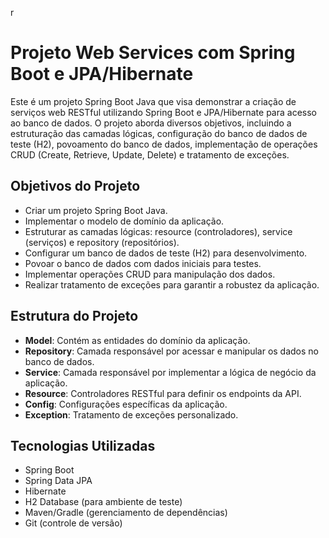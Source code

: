 r
# Projeto Web Services com Spring Boot e JPA/Hibernate

Este é um projeto Spring Boot Java que visa demonstrar a criação de serviços web RESTful utilizando Spring Boot e JPA/Hibernate para acesso ao banco de dados. O projeto aborda diversos objetivos, incluindo a estruturação das camadas lógicas, configuração do banco de dados de teste (H2), povoamento do banco de dados, implementação de operações CRUD (Create, Retrieve, Update, Delete) e tratamento de exceções.

## Objetivos do Projeto

- Criar um projeto Spring Boot Java.
- Implementar o modelo de domínio da aplicação.
- Estruturar as camadas lógicas: resource (controladores), service (serviços) e repository (repositórios).
- Configurar um banco de dados de teste (H2) para desenvolvimento.
- Povoar o banco de dados com dados iniciais para testes.
- Implementar operações CRUD para manipulação dos dados.
- Realizar tratamento de exceções para garantir a robustez da aplicação.

## Estrutura do Projeto

- **Model**: Contém as entidades do domínio da aplicação.
- **Repository**: Camada responsável por acessar e manipular os dados no banco de dados.
- **Service**: Camada responsável por implementar a lógica de negócio da aplicação.
- **Resource**: Controladores RESTful para definir os endpoints da API.
- **Config**: Configurações específicas da aplicação.
- **Exception**: Tratamento de exceções personalizado.

## Tecnologias Utilizadas

- Spring Boot
- Spring Data JPA
- Hibernate
- H2 Database (para ambiente de teste)
- Maven/Gradle (gerenciamento de dependências)
- Git (controle de versão)
